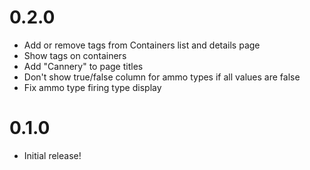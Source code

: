 # 0.2.0
- Add or remove tags from Containers list and details page
- Show tags on containers
- Add "Cannery" to page titles
- Don't show true/false column for ammo types if all values are false
- Fix ammo type firing type display


# 0.1.0
- Initial release!
